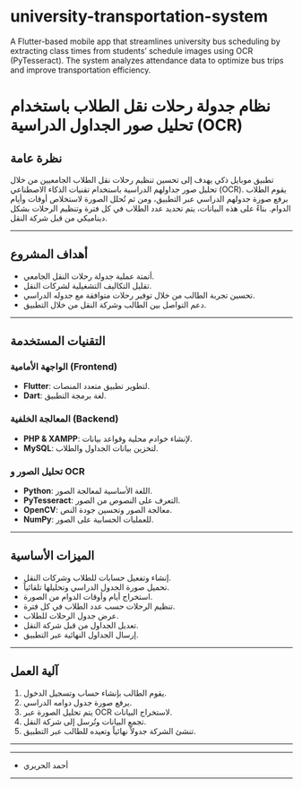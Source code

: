 # university-transportation-system
 A Flutter-based mobile app that streamlines university bus scheduling by extracting class times from students’ schedule images using OCR (PyTesseract). The system analyzes attendance data to optimize bus trips and improve transportation efficiency.


# نظام جدولة رحلات نقل الطلاب باستخدام تحليل صور الجداول الدراسية (OCR)

## نظرة عامة

تطبيق موبايل ذكي يهدف إلى تحسين تنظيم رحلات نقل الطلاب الجامعيين من خلال تحليل صور جداولهم الدراسية باستخدام تقنيات الذكاء الاصطناعي (OCR). يقوم الطلاب برفع صورة جدولهم الدراسي عبر التطبيق، ومن ثم تُحلل الصورة لاستخلاص أوقات وأيام الدوام. بناءً على هذه البيانات، يتم تحديد عدد الطلاب في كل فترة وتنظيم الرحلات بشكل ديناميكي من قبل شركة النقل.

---

## أهداف المشروع

- أتمتة عملية جدولة رحلات النقل الجامعي.
- تقليل التكاليف التشغيلية لشركات النقل.
- تحسين تجربة الطالب من خلال توفير رحلات متوافقة مع جدوله الدراسي.
- دعم التواصل بين الطالب وشركة النقل من خلال التطبيق.

---

## التقنيات المستخدمة

### الواجهة الأمامية (Frontend)
- **Flutter**: لتطوير تطبيق متعدد المنصات.
- **Dart**: لغة برمجة التطبيق.

### المعالجة الخلفية (Backend)
- **PHP & XAMPP**: لإنشاء خوادم محلية وقواعد بيانات.
- **MySQL**: لتخزين بيانات الجداول والطلاب.

### تحليل الصور و OCR
- **Python**: اللغة الأساسية لمعالجة الصور.
- **PyTesseract**: التعرف على النصوص من الصور.
- **OpenCV**: معالجة الصور وتحسين جودة النص.
- **NumPy**: للعمليات الحسابية على الصور.

---

## الميزات الأساسية

- إنشاء وتفعيل حسابات للطلاب وشركات النقل.
- تحميل صورة الجدول الدراسي وتحليلها تلقائياً.
- استخراج أيام وأوقات الدوام من الصورة.
- تنظيم الرحلات حسب عدد الطلاب في كل فترة.
- عرض جدول الرحلات للطلاب.
- تعديل الجداول من قبل شركة النقل.
- إرسال الجداول النهائية عبر التطبيق.

---

## آلية العمل

1. يقوم الطالب بإنشاء حساب وتسجيل الدخول.
2. يرفع صورة جدول دوامه الدراسي.
3. يتم تحليل الصورة عبر OCR لاستخراج البيانات.
4. تجمع البيانات وتُرسل إلى شركة النقل.
5. تنشئ الشركة جدولاً نهائياً وتعيده للطالب عبر التطبيق.

---

---

- أحمد الحريري  
 


---


